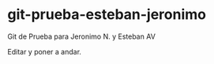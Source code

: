 git-prueba-esteban-jeronimo
===========================

Git de Prueba para Jeronimo N. y Esteban AV

Editar y poner a andar.
